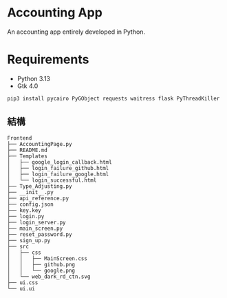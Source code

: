 # Accounting App

 An accounting app entirely developed in Python.
# Requirements
- Python 3.13
- Gtk 4.0
``` bash
pip3 install pycairo PyGObject requests waitress flask PyThreadKiller
```
## 結構
```
Frontend
├── AccountingPage.py
├── README.md
├── Templates
│   ├── google_login_callback.html
│   ├── login_failure_github.html
│   ├── login_failure_google.html
│   └── login_successful.html
├── Type_Adjusting.py
├── __init__.py
├── api_reference.py
├── config.json
├── key.key
├── login.py
├── login_server.py
├── main_screen.py
├── reset_password.py
├── sign_up.py
├── src
│   ├── css
│   │   ├── MainScreen.css
│   │   ├── github.png
│   │   └── google.png
│   └── web_dark_rd_ctn.svg
├── ui.css
└── ui.ui
```
